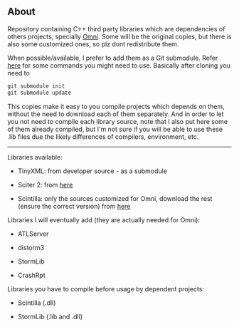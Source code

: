 ## About

Repository containing C++ third party libraries which are dependencies of others projects, specially [Omni](/midiway/Omni). Some will be the original copies, but there is also some customized ones, so plz dont redistribute them.

When possible/available, I prefer to add them as a Git submodule. Refer [here](http://dropshado.ws/post/20058825150/git-submodules) for some commands you might need to use. Basically after cloning you need to

```ruby
git submodule init
git submodule update
```

This copies make it easy to you compile projects which depends on them, without the need to download each of them separately. And in order to let you not need to compile each library source, note that I also put here some of them already compiled, but I'm not sure if you will be able to use these .lib files due the likely differences of compilers, environment, etc.



***

Libraries available:

- TinyXML: from developer source - as a submodule

- Sciter 2: from [here](http://www.terrainformatica.com/)

- Scintilla: only the sources customized for Omni, download the rest (ensure the correct version) from [here](http://www.scintilla.org/)

Libraries I will eventually add (they are actually needed for Omni):

- ATLServer

- distorm3

- StormLib

- CrashRpt

Libraries you have to compile before usage by dependent projects:

- Scintilla (.dll)

- StormLib (.lib and .dll)
